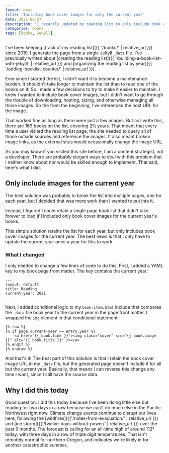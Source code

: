 ```yaml
---
layout: post
title: "Including book cover images for only the current year"
date: 2021-06-27
description: "I recently updated my reading list to only include book cover images for the current year."
categories: books
tags: [books, Jekyll]
---
```


I've been keeping [track of my reading list]({{ '/books/' | relative_url }}) since 2019. I generate the page from a single Jekyll `_data` file. I've previously written about [creating the reading list]({{ '/building-a-book-list-with-jekyll/' | relative_url }}) and [organizing the reading list by year]({{ '/adding-booklist-counter/' | relative_url }}).

Ever since I started the list, I didn't want it to become a maintenance burden. It shouldn't take longer to maintain the list than to read one of the books on it! So I made a few decisions to try to make it easier to maintain. I knew I wanted to include book cover images, but I didn't want to go through the trouble of downloading, hosting, sizing, and otherwise managing all those images. So the from the beginning, I've referenced the host URL for the image.

That worked fine as long as there were just a few images. But as I write this, there are 169 books on the list, covering 2½ years. That meant that every time a user visited the reading list page, the site needed to query all of those outside sources and reference the images. It also meant broken image links, as the external sites would occasionally change the image URL.

As you may know if you visited this site before, I am a content strategist, not a developer. There are probably elegant ways to deal with this problem that I neither know about nor would be skilled enough to implement. That said, here's what I did.

## Only include images for the current year
The best solution was probably to break the list into multiple pages, one for each year, but I decided that was more work than I wanted to put into it.

Instead, I figured I could retain a single page book list that didn't take forever to load _if_ I included only book cover images for the current year's books.

This simple solution retains the list for each year, but only includes book cover images for the current year. The best news is that I only have to update the current year once a year for this to work.

### What I changed
I only needed to change a few lines of code to do this. First, I added a YAML key to my book page front matter. The key contains the current year:

```
---
layout: default
title: Reading
current-year: 2021
---
```

Next, I added conditional logic to my `book-item.html` include that compares the `_data` file book year to the current year in the page front matter. I wrapped the `img` element in that conditional statement:

```
{% raw %}
{% if page.current-year == entry.year %}
    <a href="{{ book.link }}"><img class="cover" src="{{ book.image }}" alt="{{ book.title }}" /></a>
{% endif %}
{% endraw %}
```

And that's it! The best part of this solution is that I retain the book cover image URL in my `_data` file, but the generated page doesn't include it for all but the current year. Basically, that means I can reverse this change any time I want, since I still have the source data.

## Why I did this today
Good question. I did this today because I've been doing little else but reading for two days in a row because we can't do much else in the Pacific Northwest right now. Climate change events continue to disrupt our lives here, following the [wildfires]({{'/notes-from-evacuation/' | relative_url }}) and [ice storm]({{'/twelve-days-without-power/' | relative_url }}) over the past 9 months. The forecast is calling for an all-time high of around 112° today, with three days in a row of triple digit temperatures. That isn't remotely normal for northern Oregon, and indicates we're likely in for another catastrophic summer.